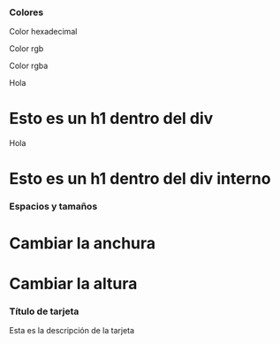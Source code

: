 
<!DOCTYPE html>
<html lang="en">
<head>
    <meta charset="UTF-8">
    <meta http-equiv="X-UA-Compatible" content="IE=edge">
    <meta name="viewport" content="width=device-width, initial-scale=1.0">
    <title>Intro Estilos</title>
    <link rel="stylesheet" href="introestilos.css">
</head>
<body>
    <h3 class="colores">Colores</h3>
    <p class="color-hexadecimal">Color hexadecimal</p>
    <p class="color-rgb">Color rgb</p>
    <p class="color-rgba">Color rgba</p>
    <div class="fondo">
        <p>Hola</p>
        <h1>Esto es un h1 dentro del div</h1>
    </div>
    <div class="fondo-interno">
        <p>Hola</p>
        <h1>Esto es un h1 dentro del div interno</h1>
    </div>
    <h3>Espacios y tamaños</h3>
    <div class="ancho">
        <h1>Cambiar la anchura</h1>
    </div>
    <div class="alto">
        <h1>Cambiar la altura</h1>
    </div>
    <div class="tarjeta">
        <h3 class="encabezado">Título de tarjeta</h3>
        <p class="descripcion">Esta es la descripción de la tarjeta</p>
    </div>
</body>
</html>